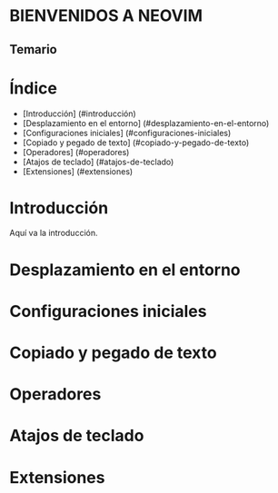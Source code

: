 # BIENVENIDOS A NEOVIM

## Temario

# Índice
- [Introducción] (#introducción)
- [Desplazamiento en el entorno] (#desplazamiento-en-el-entorno)
- [Configuraciones iniciales] (#configuraciones-iniciales)
- [Copiado y pegado de texto] (#copiado-y-pegado-de-texto)
- [Operadores] (#operadores)
- [Atajos de teclado] (#atajos-de-teclado)
- [Extensiones] (#extensiones)

# Introducción
Aquí va la introducción.

# Desplazamiento en el entorno
# Configuraciones iniciales
# Copiado y pegado de texto
# Operadores
# Atajos de teclado
# Extensiones
